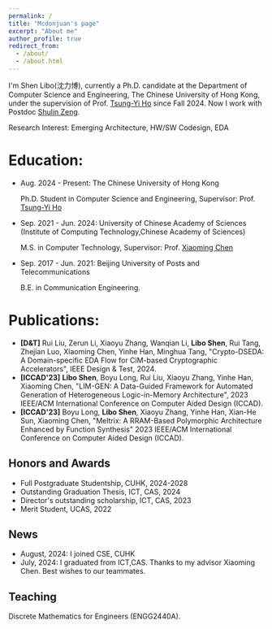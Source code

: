 ```yaml
---
permalink: /
title: "Mcdonjuan's page"
excerpt: "About me"
author_profile: true
redirect_from: 
  - /about/
  - /about.html
---
```


I'm Shen Libo(沈力博), currently a Ph.D. candidate at the Department of Computer Science and Engineering, The Chinese University of Hong Kong, under the supervision of Prof. [Tsung-Yi Ho](https://www.cse.cuhk.edu.hk/people/faculty/tsung-yi-ho/) since Fall 2024. Now I work with Postdoc [Shulin Zeng](https://nicsefc.ee.tsinghua.edu.cn/people/ShulinZeng). 

Research Interest: Emerging Architecture, HW/SW Codesign, EDA

Education:
======
* Aug. 2024 - Present: The Chinese University of Hong Kong

  Ph.D. Student in Computer Science and Engineering, Supervisor: Prof. [Tsung-Yi Ho](https://www.cse.cuhk.edu.hk/people/faculty/tsung-yi-ho/)

* Sep. 2021 - Jun. 2024: University of Chinese Academy of Sciences (Institute of Computing Technology,Chinese Academy of Sciences)

  M.S. in Computer Technology, Supervisor: Prof. [Xiaoming Chen](https://people.ucas.edu.cn/~chenxm)

* Sep. 2017 - Jun. 2021: Beijing University of Posts and Telecommunications

  B.E. in Communication Engineering.

Publications:
======
* **[D&T]** Rui Liu, Zerun Li, Xiaoyu Zhang, Wanqian Li, **Libo Shen**, Rui Tang, Zhejian Luo, Xiaoming Chen, Yinhe Han, Minghua Tang, "Crypto-DSEDA: A Domain-specific EDA Flow for CiM-based Cryptographic Accelerators", IEEE Design & Test, 2024.
* **[ICCAD'23]** **Libo Shen**, Boyu Long, Rui Liu, Xiaoyu Zhang, Yinhe Han, Xiaoming Chen, "LIM-GEN: A Data-Guided Framework for Automated Generation of Heterogeneous Logic-in-Memory Architecture", 2023 IEEE/ACM International Conference on Computer Aided Design (ICCAD).
* **[ICCAD'23]** Boyu Long, **Libo Shen**, Xiaoyu Zhang, Yinhe Han, Xian-He Sun, Xiaoming Chen, "Meltrix: A RRAM-Based Polymorphic Architecture Enhanced by Function Synthesis" 2023 IEEE/ACM International Conference on Computer Aided Design (ICCAD).

Honors and Awards
------
* Full Postgraduate Studentship, CUHK, 2024-2028
* Outstanding Graduation Thesis, ICT, CAS, 2024
* Director's outstanding scholarship, ICT, CAS, 2023
* Merit Student, UCAS, 2022


News
------
* August, 2024: I joined CSE, CUHK
* July, 2024: I graduated from ICT,CAS. Thanks to my advisor Xiaoming Chen. Best wishes to our teammates.

Teaching
------
Discrete Mathematics for Engineers (ENGG2440A).

